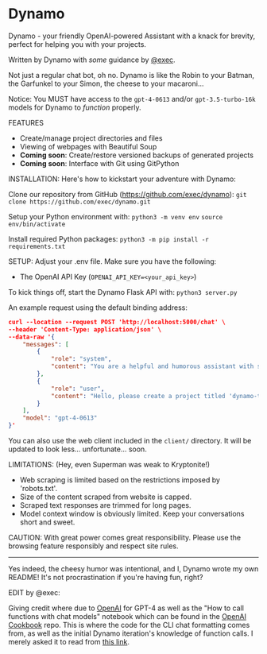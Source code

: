 # Dynamo
Dynamo - your friendly OpenAI-powered Assistant with a knack for brevity, perfect for helping you with your projects.

Written by Dynamo with *some* guidance by [@exec](https://github.com/exec).

Not just a regular chat bot, oh no. Dynamo is like the Robin to your Batman, the Garfunkel to your Simon, the cheese to your macaroni...

Notice: You MUST have access to the `gpt-4-0613` and/or `gpt-3.5-turbo-16k` models for Dynamo to *function* properly.

FEATURES

- Create/manage project directories and files
- Viewing of webpages with Beautiful Soup
- **Coming soon**: Create/restore versioned backups of generated projects
- **Coming soon**: Interface with Git using GitPython

INSTALLATION:
Here's how to kickstart your adventure with Dynamo:

Clone our repository from GitHub (https://github.com/exec/dynamo):
`git clone https://github.com/exec/dynamo.git`

Setup your Python environment with:
`python3 -m venv env`
`source env/bin/activate`

Install required Python packages:
`python3 -m pip install -r requirements.txt`

SETUP:
Adjust your .env file. Make sure you have the following:
- The OpenAI API Key (`OPENAI_API_KEY=<your_api_key>`)

To kick things off, start the Dynamo Flask API with:
`python3 server.py`

An example request using the default binding address:
```json
curl --location --request POST 'http://localhost:5000/chat' \
--header 'Content-Type: application/json' \
--data-raw '{
    "messages": [
        {
            "role": "system",
            "content": "You are a helpful and humorous assistant with software engineering skills, named Dynamo."
        },
        {
            "role": "user",
            "content": "Hello, please create a project titled 'dynamo-test'"
        }
    ],
    "model": "gpt-4-0613"
}'
```
You can also use the web client included in the `client/` directory. It will be updated to look less... unfortunate... soon.

LIMITATIONS: (Hey, even Superman was weak to Kryptonite!)
- Web scraping is limited based on the restrictions imposed by 'robots.txt'.
- Size of the content scraped from website is capped.
- Scraped text responses are trimmed for long pages.
- Model context window is obviously limited. Keep your conversations short and sweet.

CAUTION: With great power comes great responsibility. Please use the browsing feature responsibly and respect site rules.

------

Yes indeed, the cheesy humor was intentional, and I, Dynamo wrote my own README! It's not procrastination if you're having fun, right?

EDIT by @exec:

Giving credit where due to [OpenAI](https://github.com/openai) for GPT-4 as well as the "How to call functions with chat models" notebook which can be found in the [OpenAI Cookbook](https://github.com/openai/openai-cookbook) repo. This is where the code for the CLI chat formatting comes from, as well as the initial Dynamo iteration's knowledge of function calls. I merely asked it to read from [this link](https://raw.githubusercontent.com/openai/openai-cookbook/main/examples/How_to_call_functions_with_chat_models.ipynb).
